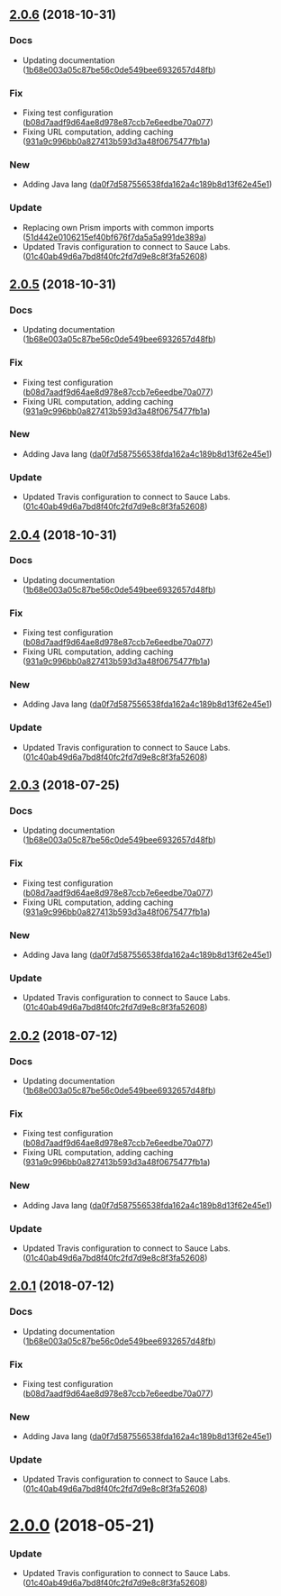 <a name="2.0.6"></a>
## [2.0.6](https://github.com/advanced-rest-client/http-code-snippets/compare/0.1.0...2.0.6) (2018-10-31)


### Docs

* Updating documentation ([1b68e003a05c87be56c0de549bee6932657d48fb](https://github.com/advanced-rest-client/http-code-snippets/commit/1b68e003a05c87be56c0de549bee6932657d48fb))

### Fix

* Fixing test configuration ([b08d7aadf9d64ae8d978e87ccb7e6eedbe70a077](https://github.com/advanced-rest-client/http-code-snippets/commit/b08d7aadf9d64ae8d978e87ccb7e6eedbe70a077))
* Fixing URL computation, adding caching ([931a9c996bb0a827413b593d3a48f0675477fb1a](https://github.com/advanced-rest-client/http-code-snippets/commit/931a9c996bb0a827413b593d3a48f0675477fb1a))

### New

* Adding Java lang ([da0f7d587556538fda162a4c189b8d13f62e45e1](https://github.com/advanced-rest-client/http-code-snippets/commit/da0f7d587556538fda162a4c189b8d13f62e45e1))

### Update

* Replacing own Prism imports with common imports ([51d442e0106215ef40bf676f7da5a5a991de389a](https://github.com/advanced-rest-client/http-code-snippets/commit/51d442e0106215ef40bf676f7da5a5a991de389a))
* Updated Travis configuration to connect to Sauce Labs. ([01c40ab49d6a7bd8f40fc2fd7d9e8c8f3fa52608](https://github.com/advanced-rest-client/http-code-snippets/commit/01c40ab49d6a7bd8f40fc2fd7d9e8c8f3fa52608))



<a name="2.0.5"></a>
## [2.0.5](https://github.com/advanced-rest-client/http-code-snippets/compare/0.1.0...2.0.5) (2018-10-31)


### Docs

* Updating documentation ([1b68e003a05c87be56c0de549bee6932657d48fb](https://github.com/advanced-rest-client/http-code-snippets/commit/1b68e003a05c87be56c0de549bee6932657d48fb))

### Fix

* Fixing test configuration ([b08d7aadf9d64ae8d978e87ccb7e6eedbe70a077](https://github.com/advanced-rest-client/http-code-snippets/commit/b08d7aadf9d64ae8d978e87ccb7e6eedbe70a077))
* Fixing URL computation, adding caching ([931a9c996bb0a827413b593d3a48f0675477fb1a](https://github.com/advanced-rest-client/http-code-snippets/commit/931a9c996bb0a827413b593d3a48f0675477fb1a))

### New

* Adding Java lang ([da0f7d587556538fda162a4c189b8d13f62e45e1](https://github.com/advanced-rest-client/http-code-snippets/commit/da0f7d587556538fda162a4c189b8d13f62e45e1))

### Update

* Updated Travis configuration to connect to Sauce Labs. ([01c40ab49d6a7bd8f40fc2fd7d9e8c8f3fa52608](https://github.com/advanced-rest-client/http-code-snippets/commit/01c40ab49d6a7bd8f40fc2fd7d9e8c8f3fa52608))



<a name="2.0.4"></a>
## [2.0.4](https://github.com/advanced-rest-client/http-code-snippets/compare/0.1.0...2.0.4) (2018-10-31)


### Docs

* Updating documentation ([1b68e003a05c87be56c0de549bee6932657d48fb](https://github.com/advanced-rest-client/http-code-snippets/commit/1b68e003a05c87be56c0de549bee6932657d48fb))

### Fix

* Fixing test configuration ([b08d7aadf9d64ae8d978e87ccb7e6eedbe70a077](https://github.com/advanced-rest-client/http-code-snippets/commit/b08d7aadf9d64ae8d978e87ccb7e6eedbe70a077))
* Fixing URL computation, adding caching ([931a9c996bb0a827413b593d3a48f0675477fb1a](https://github.com/advanced-rest-client/http-code-snippets/commit/931a9c996bb0a827413b593d3a48f0675477fb1a))

### New

* Adding Java lang ([da0f7d587556538fda162a4c189b8d13f62e45e1](https://github.com/advanced-rest-client/http-code-snippets/commit/da0f7d587556538fda162a4c189b8d13f62e45e1))

### Update

* Updated Travis configuration to connect to Sauce Labs. ([01c40ab49d6a7bd8f40fc2fd7d9e8c8f3fa52608](https://github.com/advanced-rest-client/http-code-snippets/commit/01c40ab49d6a7bd8f40fc2fd7d9e8c8f3fa52608))



<a name="2.0.3"></a>
## [2.0.3](https://github.com/advanced-rest-client/http-code-snippets/compare/0.1.0...2.0.3) (2018-07-25)


### Docs

* Updating documentation ([1b68e003a05c87be56c0de549bee6932657d48fb](https://github.com/advanced-rest-client/http-code-snippets/commit/1b68e003a05c87be56c0de549bee6932657d48fb))

### Fix

* Fixing test configuration ([b08d7aadf9d64ae8d978e87ccb7e6eedbe70a077](https://github.com/advanced-rest-client/http-code-snippets/commit/b08d7aadf9d64ae8d978e87ccb7e6eedbe70a077))
* Fixing URL computation, adding caching ([931a9c996bb0a827413b593d3a48f0675477fb1a](https://github.com/advanced-rest-client/http-code-snippets/commit/931a9c996bb0a827413b593d3a48f0675477fb1a))

### New

* Adding Java lang ([da0f7d587556538fda162a4c189b8d13f62e45e1](https://github.com/advanced-rest-client/http-code-snippets/commit/da0f7d587556538fda162a4c189b8d13f62e45e1))

### Update

* Updated Travis configuration to connect to Sauce Labs. ([01c40ab49d6a7bd8f40fc2fd7d9e8c8f3fa52608](https://github.com/advanced-rest-client/http-code-snippets/commit/01c40ab49d6a7bd8f40fc2fd7d9e8c8f3fa52608))



<a name="2.0.2"></a>
## [2.0.2](https://github.com/advanced-rest-client/http-code-snippets/compare/0.1.0...2.0.2) (2018-07-12)


### Docs

* Updating documentation ([1b68e003a05c87be56c0de549bee6932657d48fb](https://github.com/advanced-rest-client/http-code-snippets/commit/1b68e003a05c87be56c0de549bee6932657d48fb))

### Fix

* Fixing test configuration ([b08d7aadf9d64ae8d978e87ccb7e6eedbe70a077](https://github.com/advanced-rest-client/http-code-snippets/commit/b08d7aadf9d64ae8d978e87ccb7e6eedbe70a077))
* Fixing URL computation, adding caching ([931a9c996bb0a827413b593d3a48f0675477fb1a](https://github.com/advanced-rest-client/http-code-snippets/commit/931a9c996bb0a827413b593d3a48f0675477fb1a))

### New

* Adding Java lang ([da0f7d587556538fda162a4c189b8d13f62e45e1](https://github.com/advanced-rest-client/http-code-snippets/commit/da0f7d587556538fda162a4c189b8d13f62e45e1))

### Update

* Updated Travis configuration to connect to Sauce Labs. ([01c40ab49d6a7bd8f40fc2fd7d9e8c8f3fa52608](https://github.com/advanced-rest-client/http-code-snippets/commit/01c40ab49d6a7bd8f40fc2fd7d9e8c8f3fa52608))



<a name="2.0.1"></a>
## [2.0.1](https://github.com/advanced-rest-client/http-code-snippets/compare/0.1.0...2.0.1) (2018-07-12)


### Docs

* Updating documentation ([1b68e003a05c87be56c0de549bee6932657d48fb](https://github.com/advanced-rest-client/http-code-snippets/commit/1b68e003a05c87be56c0de549bee6932657d48fb))

### Fix

* Fixing test configuration ([b08d7aadf9d64ae8d978e87ccb7e6eedbe70a077](https://github.com/advanced-rest-client/http-code-snippets/commit/b08d7aadf9d64ae8d978e87ccb7e6eedbe70a077))

### New

* Adding Java lang ([da0f7d587556538fda162a4c189b8d13f62e45e1](https://github.com/advanced-rest-client/http-code-snippets/commit/da0f7d587556538fda162a4c189b8d13f62e45e1))

### Update

* Updated Travis configuration to connect to Sauce Labs. ([01c40ab49d6a7bd8f40fc2fd7d9e8c8f3fa52608](https://github.com/advanced-rest-client/http-code-snippets/commit/01c40ab49d6a7bd8f40fc2fd7d9e8c8f3fa52608))



<a name="2.0.0"></a>
# [2.0.0](https://github.com/advanced-rest-client/http-code-snippets/compare/0.1.0...2.0.0) (2018-05-21)


### Update

* Updated Travis configuration to connect to Sauce Labs. ([01c40ab49d6a7bd8f40fc2fd7d9e8c8f3fa52608](https://github.com/advanced-rest-client/http-code-snippets/commit/01c40ab49d6a7bd8f40fc2fd7d9e8c8f3fa52608))



